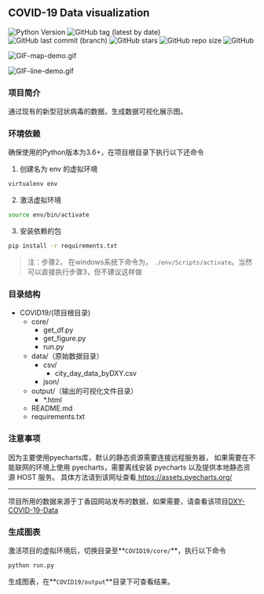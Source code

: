 ## COVID-19 Data visualization

![Python Version](https://img.shields.io/badge/Python-3.6%2B-blue?style=plastic)  ![GitHub tag (latest by date)](https://img.shields.io/github/v/tag/seeker0720/COVID-19-Data-visualization?style=plastic)  ![GitHub last commit (branch)](https://img.shields.io/github/last-commit/seeker0720/COVID-19-Data-visualization/master?style=plastic)  ![GitHub stars](https://img.shields.io/github/stars/seeker0720/COVID-19-Data-visualization?style=plastic)  ![GitHub repo size](https://img.shields.io/github/repo-size/seeker0720/COVID-19-Data-visualization?style=plastic)  ![GitHub](https://img.shields.io/github/license/seeker0720/COVID-19-Data-visualization?style=plastic)

![GIF-map-demo.gif](https://i.loli.net/2020/03/24/sKlU51hgfe3vHcP.gif)

![GIF-line-demo.gif](https://i.loli.net/2020/03/24/AZt31oXKn6Dk8WE.gif)

### 项目简介

通过现有的新型冠状病毒的数据，生成数据可视化展示图。

### 环境依赖

确保使用的Python版本为3.6+，在项目根目录下执行以下还命令

1. 创建名为 env 的虚拟环境

```bash
virtualenv env
```

2. 激活虚拟环境

```bash
source env/bin/activate
```

3. 安装依赖的包

```bash
pip install -r requirements.txt
```

> 注：步骤2， 在windows系统下命令为， `./env/Scripts/activate`。当然可以直接执行步骤3，但不建议这样做

### 目录结构

- COVID19/(项目根目录)
    - core/
        - get_df.py
        - get_figure.py
        - run.py
    - data/（原始数据目录）
        - csv/
            - city_day_data_byDXY.csv
        - json/
    - output/（输出的可视化文件目录）
        - *.html
    - README.md
    - requirements.txt



### 注意事项

因为主要使用pyecharts库，默认的静态资源需要连接远程服务器， 如果需要在不能联网的环境上使用 pyecharts，需要离线安装 pyecharts 以及提供本地静态资源 HOST 服务。 具体方法请到该网址查看[ https://assets.pyecharts.org/ ]( https://assets.pyecharts.org/ )

---

项目所用的数据来源于丁香园网站发布的数据，如果需要，请查看该项目[DXY-COVID-19-Data]( https://github.com/BlankerL/DXY-COVID-19-Data )

### 生成图表

激活项目的虚拟环境后，切换目录至**`COVID19/core/`**，执行以下命令

```bash
python run.py
```

生成图表，在**`COVID19/output`**目录下可查看结果。
